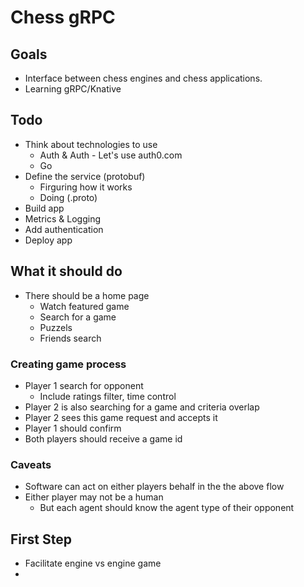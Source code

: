 # Chess gRPC

## Goals

- Interface between chess engines and chess applications. 
- Learning gRPC/Knative

## Todo

- Think about technologies to use
  - Auth & Auth - Let's use auth0.com
  - Go
- Define the service (protobuf)
  - Firguring how it works
  - Doing (.proto)
- Build app
- Metrics & Logging
- Add authentication
- Deploy app

## What it should do

- There should be a home page
  - Watch featured game
  - Search for a game
  - Puzzels
  - Friends search

### Creating game process

- Player 1 search for opponent 
  - Include ratings filter, time control
- Player 2 is also searching for a game and criteria overlap
- Player 2 sees this game request and accepts it
- Player 1 should confirm 
- Both players should receive a game id

### Caveats 

- Software can act on either players behalf in the the above flow
- Either player may not be a human
  - But each agent should know the agent type of their opponent
  
## First Step

- Facilitate engine vs engine game
- 